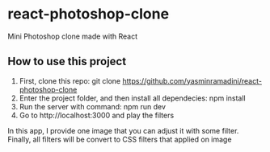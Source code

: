 # react-photoshop-clone
Mini Photoshop clone made with React

## How to use this project
1. First, clone this repo: git clone https://github.com/yasminramadini/react-photoshop-clone
2. Enter the project folder, and then install all dependecies: npm install
3. Run the server with command: npm run dev
4. Go to http://localhost:3000 and play the filters

In this app, I provide one image that you can adjust it with some filter. Finally, all filters will be convert to CSS filters that applied on image
